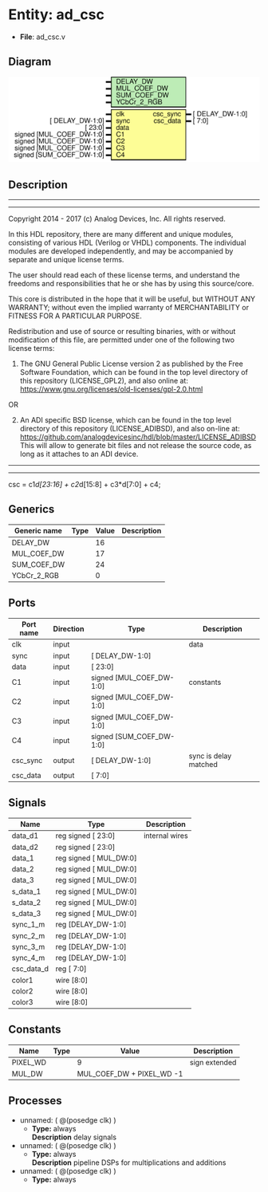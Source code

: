 # Entity: ad_csc

- **File**: ad_csc.v
## Diagram

![Diagram](ad_csc.svg "Diagram")
## Description

 ***************************************************************************
 ***************************************************************************
 Copyright 2014 - 2017 (c) Analog Devices, Inc. All rights reserved.

 In this HDL repository, there are many different and unique modules, consisting
 of various HDL (Verilog or VHDL) components. The individual modules are
 developed independently, and may be accompanied by separate and unique license
 terms.

 The user should read each of these license terms, and understand the
 freedoms and responsibilities that he or she has by using this source/core.

 This core is distributed in the hope that it will be useful, but WITHOUT ANY
 WARRANTY; without even the implied warranty of MERCHANTABILITY or FITNESS FOR
 A PARTICULAR PURPOSE.

 Redistribution and use of source or resulting binaries, with or without modification
 of this file, are permitted under one of the following two license terms:

   1. The GNU General Public License version 2 as published by the
      Free Software Foundation, which can be found in the top level directory
      of this repository (LICENSE_GPL2), and also online at:
      <https://www.gnu.org/licenses/old-licenses/gpl-2.0.html>

 OR

   2. An ADI specific BSD license, which can be found in the top level directory
      of this repository (LICENSE_ADIBSD), and also on-line at:
      https://github.com/analogdevicesinc/hdl/blob/master/LICENSE_ADIBSD
      This will allow to generate bit files and not release the source code,
      as long as it attaches to an ADI device.

 ***************************************************************************
 ***************************************************************************
 csc = c1*d[23:16] + c2*d[15:8] + c3*d[7:0] + c4;

## Generics

| Generic name | Type | Value | Description |
| ------------ | ---- | ----- | ----------- |
| DELAY_DW     |      | 16    |             |
| MUL_COEF_DW  |      | 17    |             |
| SUM_COEF_DW  |      | 24    |             |
| YCbCr_2_RGB  |      | 0     |             |
## Ports

| Port name | Direction | Type                     | Description            |
| --------- | --------- | ------------------------ | ---------------------- |
| clk       | input     |                          |  data                  |
| sync      | input     | [   DELAY_DW-1:0]        |                        |
| data      | input     | [           23:0]        |                        |
| C1        | input     | signed [MUL_COEF_DW-1:0] |  constants             |
| C2        | input     | signed [MUL_COEF_DW-1:0] |                        |
| C3        | input     | signed [MUL_COEF_DW-1:0] |                        |
| C4        | input     | signed [SUM_COEF_DW-1:0] |                        |
| csc_sync  | output    | [   DELAY_DW-1:0]        |  sync is delay matched |
| csc_data  | output    | [            7:0]        |                        |
## Signals

| Name       | Type                       | Description      |
| ---------- | -------------------------- | ---------------- |
| data_d1    | reg  signed [        23:0] |  internal wires  |
| data_d2    | reg  signed [        23:0] |                  |
| data_1     | reg  signed [    MUL_DW:0] |                  |
| data_2     | reg  signed [    MUL_DW:0] |                  |
| data_3     | reg  signed [    MUL_DW:0] |                  |
| s_data_1   | reg  signed [    MUL_DW:0] |                  |
| s_data_2   | reg  signed [    MUL_DW:0] |                  |
| s_data_3   | reg  signed [    MUL_DW:0] |                  |
| sync_1_m   | reg         [DELAY_DW-1:0] |                  |
| sync_2_m   | reg         [DELAY_DW-1:0] |                  |
| sync_3_m   | reg         [DELAY_DW-1:0] |                  |
| sync_4_m   | reg         [DELAY_DW-1:0] |                  |
| csc_data_d | reg         [         7:0] |                  |
| color1     | wire [8:0]                 |                  |
| color2     | wire [8:0]                 |                  |
| color3     | wire [8:0]                 |                  |
## Constants

| Name     | Type | Value                     | Description    |
| -------- | ---- | ------------------------- | -------------- |
| PIXEL_WD |      | 9                         | sign extended  |
| MUL_DW   |      | MUL_COEF_DW + PIXEL_WD -1 |                |
## Processes
- unnamed: ( @(posedge clk) )
  - **Type:** always
</br>**Description**
 delay signals 
- unnamed: ( @(posedge clk) )
  - **Type:** always
</br>**Description**
 pipeline DSPs for multiplications and additions 
- unnamed: ( @(posedge clk) )
  - **Type:** always
